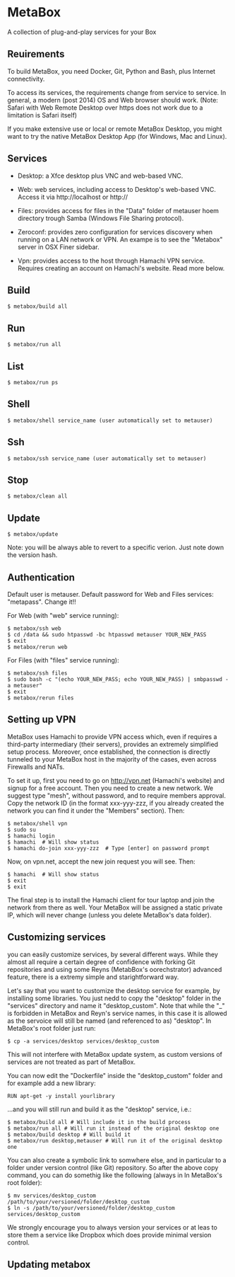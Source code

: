 # MetaBox
A collection of plug-and-play services for your Box

## Reuirements

To build MetaBox, you need Docker, Git, Python and Bash, plus Internet connectivity.

To access its services, the requirements change from service to service. In general, a modern (post 2014) OS and Web browser should work. (Note: Safari with Web Remote Desktop over https does not work due to a limitation is Safari itself)

If you make extensive use or local or remote MetaBox Desktop, you might want to try the native MetaBox Desktop App (for Windows, Mac and Linux).



## Services

* Desktop: a Xfce desktop plus VNC and web-based VNC.


* Web: web services, including access to Desktop's web-based VNC. Access it via http://localhost or http://

* Files: provides access for files in the "Data" folder of metauser hoem directory trough Samba (Windows File Sharing protocol).

* Zeroconf: provides zero configuration for services discovery when running on a LAN network or VPN. An exampe is to see the "Metabox" server in OSX Finer sidebar.

* Vpn: provides access to the host through Hamachi VPN service. Requires creating an account on Hamachi's website. Read more below.


## Build

    $ metabox/build all

## Run

    $ metabox/run all


## List

    $ metabox/run ps

## Shell

    $ metabox/shell service_name (user automatically set to metauser)


## Ssh

    $ metabox/ssh service_name (user automatically set to metauser)


## Stop

    $ metabox/clean all

## Update

    $ metabox/update

Note: you will be always able to revert to a specific verion. Just note down the version hash.

## Authentication

Default user is metauser. Default password for Web and Files services: "metapass". Change it!!

For Web (with "web" service running):

    $ metabox/ssh web
    $ cd /data && sudo htpasswd -bc htpasswd metauser YOUR_NEW_PASS
    $ exit
    $ metabox/rerun web

For Files (with "files" service running):

    $ metabox/ssh files
    $ sudo bash -c "(echo YOUR_NEW_PASS; echo YOUR_NEW_PASS) | smbpasswd -a metauser"
    $ exit
    $ metabox/rerun files


## Setting up VPN

MetaBox uses Hamachi to provide VPN access which, even if requires a third-party intermediary (their servers), provides an extremely simplified setup process. Moreover, once established, the connection is directly tunneled to your MetaBox host in the majority of the cases, even across Firewalls and NATs.

To set it up, first you need to go on http://vpn.net (Hamachi's website) and signup for a free account. Then you need to create a new network. We suggest type "mesh", without password, and to require members approval. Copy the network ID (in the format xxx-yyy-zzz, if you already created the network you can find it under the "Members" section). Then:

    $ metabox/shell vpn
    $ sudo su
    $ hamachi login
    $ hamachi  # Will show status
    $ hamachi do-join xxx-yyy-zzz  # Type [enter] on password prompt
    
Now, on vpn.net, accept the new join request you will see. Then:
    
    $ hamachi  # Will show status    
    $ exit
    $ exit

The final step is to install the Hamachi client for tour laptop and join the network from there as well. Your MetaBox will be assigned a static private IP, which will never change (unless you delete MetaBox's data folder).


## Customizing services

you can easily customize services, by several different ways. While they almost all require a certain degree of confidence with forking Git repositories and using some Reyns (MetabBox's oorechstrator) advanced feature, there is a extremy simple and starightforward way.

Let's say that you want to customize the desktop service for example, by installing some libraries. You just nedd to copy the "desktop" folder in the "services" directory and name it "desktop_custom". Note that while the "_" is forbidden in MetaBox and Reyn's service names, in this case it is allowed as the servoice will still be named (and referenced to as) "desktop". In MetaBox's root folder just run:

    $ cp -a services/desktop services/desktop_custom

This will not interfere with MetaBox update system, as custom versions of services are not treated as part of MetaBox.

You can now edit the "Dockerfile" inside the "desktop_custom" folder and for example add a new library:

    RUN apt-get -y install yourlibrary 

...and you will still run and build it as the "desktop" service, i.e.:

    $ metabox/build all # Will include it in the build process
    $ metabox/run all # Will run it instead of the original desktop one
    $ metabox/build desktop # Will build it
    $ metabox/run desktop,metauser # Will run it of the original desktop one

You can also create a symbolic link to somwhere else, and in particular to a folder under version control (like Git) repository. So after the above copy command, you can do somethig like the following (always in In MetaBox's root folder):

    $ mv services/desktop_custom /path/to/your/versioned/folder/desktop_custom
	$ ln -s /path/to/your/versioned/folder/desktop_custom services/desktop_custom

We strongly encourage you to always version your services or at leas to store them a service like Dropbox which does provide minimal version control.


## Updating metabox


























